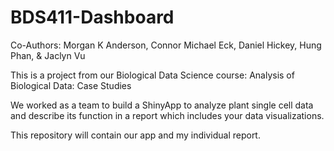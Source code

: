 # BDS411-Dashboard

Co-Authors: Morgan K Anderson, Connor Michael Eck, Daniel Hickey, Hung Phan, & Jaclyn Vu

This is a project from our Biological Data Science course: Analysis of Biological Data: Case Studies

We worked as a team to build a ShinyApp to analyze plant single cell data and describe its function in a report which includes your data visualizations. 

This repository will contain our app and my individual report. 
